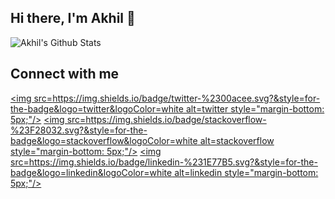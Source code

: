 ## Hi there, I'm Akhil 👋

<img alt="Akhil's Github Stats" src="https://github-readme-stats.vercel.app/api?username=officialakhil&show_icons=true&hide_border=true&count_private=true&theme=radical&hide_rank=true" />

## Connect with me  
[<img src=https://img.shields.io/badge/twitter-%2300acee.svg?&style=for-the-badge&logo=twitter&logoColor=white alt=twitter style="margin-bottom: 5px;"/>][twitter]
[<img src=https://img.shields.io/badge/stackoverflow-%23F28032.svg?&style=for-the-badge&logo=stackoverflow&logoColor=white alt=stackoverflow style="margin-bottom: 5px;"/>][stackoverflow]
[<img src=https://img.shields.io/badge/linkedin-%231E77B5.svg?&style=for-the-badge&logo=linkedin&logoColor=white alt=linkedin style="margin-bottom: 5px;"/>][linkedin]

[twitter]: https://twitter.com/AkhilCodes
[stackoverflow]: https://stackoverflow.com/users/11895049/akhil
[linkedin]: https://www.linkedin.com/in/akhilcodes/
